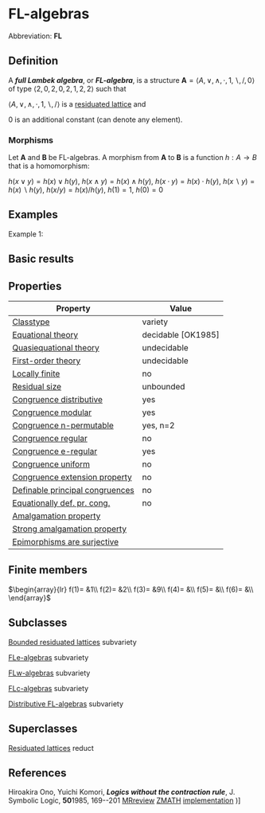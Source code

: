 # FL-algebras

Abbreviation: **FL**
## Definition
A ***full Lambek algebra***, or ***FL-algebra***, is a structure $\mathbf{A}=\langle A, \vee, \wedge, \cdot, 1, \backslash, /, 0\rangle$ 
of type $\langle 2,0,2,0,2,1,2,2\rangle$ such that

$\langle A, \vee, \wedge, \cdot, 1, \backslash, /\rangle$ is a 
[residuated lattice](residuated_lattices.md) and

$0$ is an additional constant (can denote any element).

### Morphisms
Let $\mathbf{A}$ and $\mathbf{B}$ be FL-algebras. A morphism from $\mathbf{A}$ to $\mathbf{B}$ is a function $h:A\rightarrow B$ that is a homomorphism: 

$h(x\vee y)=h(x)\vee h(y)$, $h(x\wedge y)=h(x)\wedge h(y)$, $h(x\cdot y)=h(x)\cdot h(y)$, $h(x\backslash y)=h(x)\backslash
h(y)$, $h(x/y)=h(x)/h(y)$, $h(1)=1$, $h(0)=0$

## Examples
Example 1: 

## Basic results


## Properties


|Property|Value|
|---|---|
|[Classtype](classtype.md)  |variety |
|[Equational theory](equational_theory.md)  |decidable [OK1985] |
|[Quasiequational theory](quasiequational_theory.md)  |undecidable |
|[First-order theory](first-order_theory.md)  |undecidable |
|[Locally finite](locally_finite.md)  |no |
|[Residual size](residual_size.md)  |unbounded |
|[Congruence distributive](congruence_distributive.md)  |yes |
|[Congruence modular](congruence_modular.md)  |yes |
|[Congruence n-permutable](congruence_n-permutable.md)  |yes, n=2 |
|[Congruence regular](congruence_regular.md)  |no |
|[Congruence e-regular](congruence_e-regular.md)  |yes |
|[Congruence uniform](congruence_uniform.md)  |no |
|[Congruence extension property](congruence_extension_property.md)  |no |
|[Definable principal congruences](definable_principal_congruences.md)  |no |
|[Equationally def. pr. cong.](equationally_def._pr._cong..md)  |no |
|[Amalgamation property](amalgamation_property.md)  | |
|[Strong amalgamation property](strong_amalgamation_property.md)  | |
|[Epimorphisms are surjective](epimorphisms_are_surjective.md)  | |
## Finite members

$\begin{array}{lr}
f(1)= &1\\
f(2)= &2\\
f(3)= &9\\
f(4)= &\\
f(5)= &\\
f(6)= &\\
\end{array}$


## Subclasses
[Bounded residuated lattices](bounded_residuated_lattices.md) subvariety

[FLe-algebras](fle-algebras.md) subvariety

[FLw-algebras](flw-algebras.md) subvariety

[FLc-algebras](flc-algebras.md) subvariety

[Distributive FL-algebras](distributive_fl-algebras.md) subvariety


## Superclasses
[Residuated lattices](residuated_lattices.md) reduct


## References


Hiroakira Ono, Yuichi Komori,
***Logics without the contraction rule***,
J. Symbolic Logic,
**50**1985, 169--201
[MRreview](mrreviews.md)
[ZMATH](zmaths.md)
[implementation](implementations.md)
)]